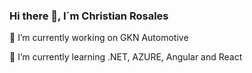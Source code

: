 ### Hi there 👋, I´m Christian Rosales 

🔭 I’m currently working on GKN Automotive

🌱 I’m currently learning .NET, AZURE, Angular and React
